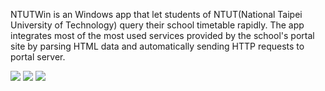 NTUTWin is an Windows app that let students of NTUT(National Taipei University of Technology) query their school timetable rapidly. The app integrates most of the most used services provided by the school's portal site by parsing HTML data and automatically sending HTTP requests to portal server.

![](/images/image27.jpeg)
![](/images/image28.jpeg)
![](/images/image29.jpeg)